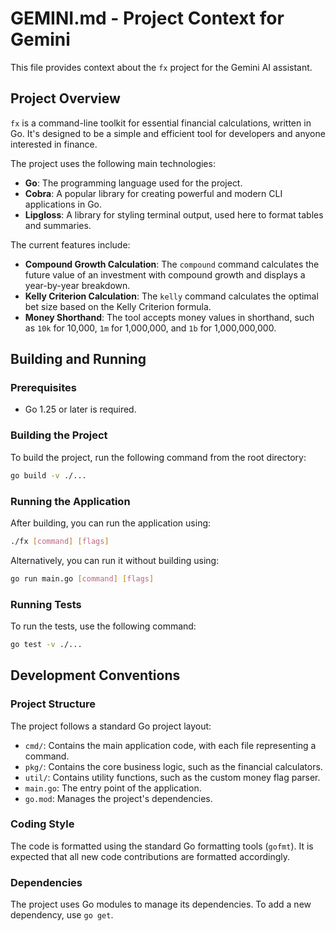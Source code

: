 # GEMINI.md - Project Context for Gemini

This file provides context about the `fx` project for the Gemini AI assistant.

## Project Overview

`fx` is a command-line toolkit for essential financial calculations, written in Go. It's designed to be a simple and efficient tool for developers and anyone interested in finance.

The project uses the following main technologies:
- **Go**: The programming language used for the project.
- **Cobra**: A popular library for creating powerful and modern CLI applications in Go.
- **Lipgloss**: A library for styling terminal output, used here to format tables and summaries.

The current features include:
- **Compound Growth Calculation**: The `compound` command calculates the future value of an investment with compound growth and displays a year-by-year breakdown.
- **Kelly Criterion Calculation**: The `kelly` command calculates the optimal bet size based on the Kelly Criterion formula.
- **Money Shorthand**: The tool accepts money values in shorthand, such as `10k` for 10,000, `1m` for 1,000,000, and `1b` for 1,000,000,000.

## Building and Running

### Prerequisites

- Go 1.25 or later is required.

### Building the Project

To build the project, run the following command from the root directory:

```sh
go build -v ./...
```

### Running the Application

After building, you can run the application using:

```sh
./fx [command] [flags]
```

Alternatively, you can run it without building using:

```sh
go run main.go [command] [flags]
```

### Running Tests

To run the tests, use the following command:

```sh
go test -v ./...
```

## Development Conventions

### Project Structure

The project follows a standard Go project layout:
- `cmd/`: Contains the main application code, with each file representing a command.
- `pkg/`: Contains the core business logic, such as the financial calculators.
- `util/`: Contains utility functions, such as the custom money flag parser.
- `main.go`: The entry point of the application.
- `go.mod`: Manages the project's dependencies.

### Coding Style

The code is formatted using the standard Go formatting tools (`gofmt`). It is expected that all new code contributions are formatted accordingly.

### Dependencies

The project uses Go modules to manage its dependencies. To add a new dependency, use `go get`.
